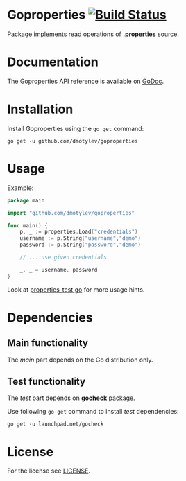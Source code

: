 # Goproperties [![Build Status](https://travis-ci.org/dmotylev/goproperties.png)](https://travis-ci.org/dmotylev/goproperties)

Package implements read operations of **[.properties](http://en.wikipedia.org/wiki/.properties)** source.


# Documentation

The Goproperties API reference is available on [GoDoc](http://godoc.org/github.com/dmotylev/goproperties).

# Installation

Install Goproperties using the `go get` command:

	go get -u github.com/dmotylev/goproperties

# Usage

Example:

```go
package main

import "github.com/dmotylev/goproperties"

func main() {
	p, _ := properties.Load("credentials")
	username := p.String("username","demo")
	password := p.String("password","demo")

	// ... use given credentials

	_, _ = username, password
}
```

Look at [properties_test.go](https://github.com/dmotylev/goproperties/blob/master/properties_test.go) for more usage hints.


# Dependencies

## Main functionality

The _main_ part depends on the Go distribution only.


## Test functionality

The _test_ part depends on **[gocheck](http://labix.org/gocheck)** package.

Use following `go get` command to install _test_ dependencies:

	go get -u launchpad.net/gocheck


# License

For the license see [LICENSE](https://github.com/dmotylev/goproperties/blob/master/LICENSE).
